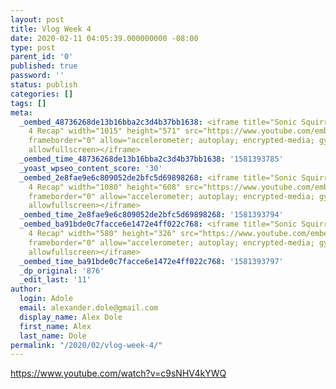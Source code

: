 ```yaml
---
layout: post
title: Vlog Week 4
date: 2020-02-11 04:05:39.000000000 -08:00
type: post
parent_id: '0'
published: true
password: ''
status: publish
categories: []
tags: []
meta:
  _oembed_48736268de13b16bba2c3d4b37bb1638: <iframe title="Sonic Squirrels 2020 Weeks
    4 Recap" width="1015" height="571" src="https://www.youtube.com/embed/c9sNHV4kYWQ?feature=oembed"
    frameborder="0" allow="accelerometer; autoplay; encrypted-media; gyroscope; picture-in-picture"
    allowfullscreen></iframe>
  _oembed_time_48736268de13b16bba2c3d4b37bb1638: '1581393785'
  _yoast_wpseo_content_score: '30'
  _oembed_2e8fae9e6c809052de2bfc5d69898268: <iframe title="Sonic Squirrels 2020 Weeks
    4 Recap" width="1080" height="608" src="https://www.youtube.com/embed/c9sNHV4kYWQ?feature=oembed"
    frameborder="0" allow="accelerometer; autoplay; encrypted-media; gyroscope; picture-in-picture"
    allowfullscreen></iframe>
  _oembed_time_2e8fae9e6c809052de2bfc5d69898268: '1581393794'
  _oembed_ba91bde0c7facce6e1472e4ff022c768: <iframe title="Sonic Squirrels 2020 Weeks
    4 Recap" width="580" height="326" src="https://www.youtube.com/embed/c9sNHV4kYWQ?feature=oembed"
    frameborder="0" allow="accelerometer; autoplay; encrypted-media; gyroscope; picture-in-picture"
    allowfullscreen></iframe>
  _oembed_time_ba91bde0c7facce6e1472e4ff022c768: '1581393797'
  _dp_original: '876'
  _edit_last: '11'
author:
  login: Adole
  email: alexander.dole@gmail.com
  display_name: Alex Dole
  first_name: Alex
  last_name: Dole
permalink: "/2020/02/vlog-week-4/"
---
```

https://www.youtube.com/watch?v=c9sNHV4kYWQ

